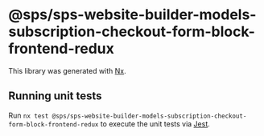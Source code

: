 # @sps/sps-website-builder-models-subscription-checkout-form-block-frontend-redux

This library was generated with [Nx](https://nx.dev).

## Running unit tests

Run `nx test @sps/sps-website-builder-models-subscription-checkout-form-block-frontend-redux` to execute the unit tests via [Jest](https://jestjs.io).
